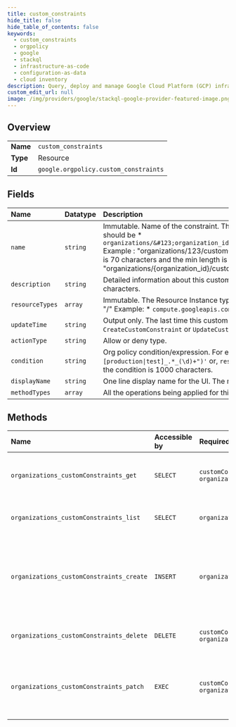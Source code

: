 ```yaml
---
title: custom_constraints
hide_title: false
hide_table_of_contents: false
keywords:
  - custom_constraints
  - orgpolicy
  - google    
  - stackql
  - infrastructure-as-code
  - configuration-as-data
  - cloud inventory
description: Query, deploy and manage Google Cloud Platform (GCP) infrastructure and resources using SQL
custom_edit_url: null
image: /img/providers/google/stackql-google-provider-featured-image.png
---
```

  
    

## Overview
<table><tbody>
<tr><td><b>Name</b></td><td><code>custom_constraints</code></td></tr>
<tr><td><b>Type</b></td><td>Resource</td></tr>
<tr><td><b>Id</b></td><td><code>google.orgpolicy.custom_constraints</code></td></tr>
</tbody></table>

## Fields
| Name | Datatype | Description |
|:-----|:---------|:------------|
| `name` | `string` | Immutable. Name of the constraint. This is unique within the organization. Format of the name should be * `organizations/&#123;organization_id&#125;/customConstraints/&#123;custom_constraint_id&#125;` Example : "organizations/123/customConstraints/custom.createOnlyE2TypeVms" The max length is 70 characters and the min length is 1. Note that the prefix "organizations/&#123;organization_id&#125;/customConstraints/" is not counted. |
| `description` | `string` | Detailed information about this custom policy constraint. The max length of the description is 2000 characters. |
| `resourceTypes` | `array` | Immutable. The Resource Instance type on which this policy applies to. Format will be of the form : "/" Example: * `compute.googleapis.com/Instance`. |
| `updateTime` | `string` | Output only. The last time this custom constraint was updated. This represents the last time that the `CreateCustomConstraint` or `UpdateCustomConstraint` RPC was called |
| `actionType` | `string` | Allow or deny type. |
| `condition` | `string` | Org policy condition/expression. For example: `resource.instanceName.matches("[production\|test]_.*_(\d)+")'` or, `resource.management.auto_upgrade == true` The max length of the condition is 1000 characters. |
| `displayName` | `string` | One line display name for the UI. The max length of the display_name is 200 characters. |
| `methodTypes` | `array` | All the operations being applied for this constraint. |
## Methods
| Name | Accessible by | Required Params | Description |
|:-----|:--------------|:----------------|:------------|
| `organizations_customConstraints_get` | `SELECT` | `customConstraintsId, organizationsId` | Gets a CustomConstraint. Returns a `google.rpc.Status` with `google.rpc.Code.NOT_FOUND` if the CustomConstraint does not exist. |
| `organizations_customConstraints_list` | `SELECT` | `organizationsId` | Retrieves all of the `CustomConstraints` that exist on a particular organization resource. |
| `organizations_customConstraints_create` | `INSERT` | `organizationsId` | Creates a CustomConstraint. Returns a `google.rpc.Status` with `google.rpc.Code.NOT_FOUND` if the organization does not exist. Returns a `google.rpc.Status` with `google.rpc.Code.ALREADY_EXISTS` if the constraint already exists on the given organization. |
| `organizations_customConstraints_delete` | `DELETE` | `customConstraintsId, organizationsId` | Deletes a Custom Constraint. Returns a `google.rpc.Status` with `google.rpc.Code.NOT_FOUND` if the constraint does not exist. |
| `organizations_customConstraints_patch` | `EXEC` | `customConstraintsId, organizationsId` | Updates a Custom Constraint. Returns a `google.rpc.Status` with `google.rpc.Code.NOT_FOUND` if the constraint does not exist. Note: the supplied policy will perform a full overwrite of all fields. |

